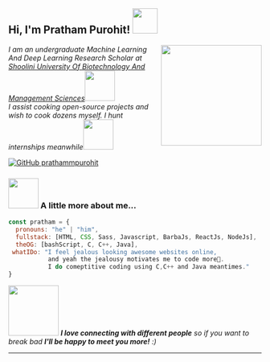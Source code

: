 <h2> Hi, I'm Pratham Purohit! <img src="https://media.giphy.com/media/My7W2lT1A4iXFhGxie/giphy.gif" width="50"></h2>
<img align='right' src="https://media.giphy.com/media/3ohzdPRIXsiTOytOPC/giphy.gif" width="200">
<p><em>I am an undergraduate Machine Learning And Deep Learning Research Scholar at <a href="https://shooliniuniversity.com/">Shoolini University Of Biotechnology And Management Sciences</a><img src="https://media.giphy.com/media/L2b7L9LtoegkhIuPV9/giphy.gif" width="60"></br>I assist cooking open-source projects and wish to cook dozens myself. I hunt internships meanwhile<img src="https://media.giphy.com/media/Un1LLxF5NodZ4rl73S/giphy.gif" width="60"> 
</em></p>

[![GitHub prathammpurohit](https://img.shields.io/github/followers/prathammpurohit?label=follow&style=social)](https://github.com/prathammpurohit)


### <img src="https://media.giphy.com/media/Axp7lxJklworDmoQB9/giphy.gif" width="60"> A little more about me...  

```javascript
const pratham = {
  pronouns: "he" | "him",
  fullstack: [HTML, CSS, Sass, Javascript, BarbaJs, ReactJs, NodeJs],
  theOG: [bashScript, C, C++, Java],
 whatIDo: "I feel jealous looking awesome websites online,
           and yeah the jealousy motivates me to code more🤧.
           I do comeptitive coding using C,C++ and Java meantimes."
}
```

<img src="https://media.giphy.com/media/gHipqcL43RJDAtsXz0/giphy.gif" width="100"><a href="https://www.linkedin.com/in/pratham-purohit-025298217/" style="text-decoration:none;"> <em><b>I love connecting with different people</b> so if you want to break bad <b> I'll be happy to meet you more!</b> :)</em></a>

---

